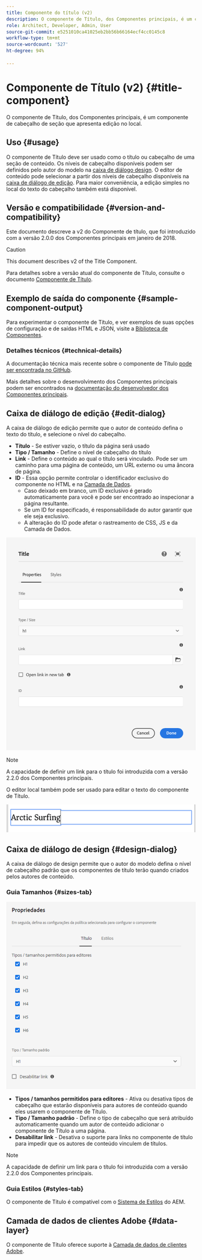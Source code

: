 ```yaml
---
title: Componente do título (v2)
description: O componente de Título, dos Componentes principais, é um componente de cabeçalho de seção que apresenta edição no local.
role: Architect, Developer, Admin, User
source-git-commit: e5251010ca41025eb2bb56b66164ecf4cc0145c8
workflow-type: tm+mt
source-wordcount: '527'
ht-degree: 94%

---
```



# Componente de Título (v2) {#title-component}

O componente de Título, dos Componentes principais, é um componente de cabeçalho de seção que apresenta edição no local.

## Uso {#usage}

O componente de Título deve ser usado como o título ou cabeçalho de uma seção de conteúdo. Os níveis de cabeçalho disponíveis podem ser definidos pelo autor do modelo na [caixa de diálogo design](#design-dialog). O editor de conteúdo pode selecionar a partir dos níveis de cabeçalho disponíveis na [caixa de diálogo de edição](#edit-dialog). Para maior conveniência, a edição simples no local do texto do cabeçalho também está disponível.

## Versão e compatibilidade {#version-and-compatibility}

Este documento descreve a v2 do Componente de título, que foi introduzido com a versão 2.0.0 dos Componentes principais em janeiro de 2018.

>[!CAUTION]
>
>This document describes v2 of the Title Component.
>
>Para detalhes sobre a versão atual do componente de Título, consulte o documento [Componente de Título](/help/components/title.md).

## Exemplo de saída do componente {#sample-component-output}

Para experimentar o componente de Título, e ver exemplos de suas opções de configuração e de saídas HTML e JSON, visite a [Biblioteca de Componentes](https://adobe.com/go/aem_cmp_library_title_br).

### Detalhes técnicos {#technical-details}

A documentação técnica mais recente sobre o componente de Título [pode ser encontrada no GitHub](https://adobe.com/go/aem_cmp_tech_title_v2_br).

Mais detalhes sobre o desenvolvimento dos Componentes principais podem ser encontrados na [documentação do desenvolvedor dos Componentes principais](/help/developing/overview.md).

## Caixa de diálogo de edição {#edit-dialog}

A caixa de diálogo de edição permite que o autor de conteúdo defina o texto do título, e selecione o nível do cabeçalho.

* **Título** - Se estiver vazio, o título da página será usado
* **Tipo / Tamanho** - Define o nível de cabeçalho do título
* **Link** - Define o conteúdo ao qual o título será vinculado. Pode ser um caminho para uma página de conteúdo, um URL externo ou uma âncora de página.
* **ID** - Essa opção permite controlar o identificador exclusivo do componente no HTML e na [Camada de Dados](/help/developing/data-layer/overview.md).
   * Caso deixado em branco, um ID exclusivo é gerado automaticamente para você e pode ser encontrado ao inspecionar a página resultante.
   * Se um ID for especificado, é responsabilidade do autor garantir que ele seja exclusivo.
   * A alteração do ID pode afetar o rastreamento de CSS, JS e da Camada de Dados.

![Caixa de diálogo de edição do componente de Título](/help/assets/title-edit.png)

>[!NOTE]
>
>A capacidade de definir um link para o título foi introduzida com a versão 2.2.0 dos Componentes principais.

O editor local também pode ser usado para editar o texto do componente de Título.

![Edição no local do componente de Título](/help/assets/title-edit-inline.png)

## Caixa de diálogo de design {#design-dialog}

A caixa de diálogo de design permite que o autor do modelo defina o nível de cabeçalho padrão que os componentes de título terão quando criados pelos autores de conteúdo.

### Guia Tamanhos {#sizes-tab}

![Caixa de diálogo de design do componente de Título](/help/assets/title-design.png)

* **Tipos / tamanhos permitidos para editores** - Ativa ou desativa tipos de cabeçalho que estarão disponíveis para autores de conteúdo quando eles usarem o componente de Título.
* **Tipo / Tamanho padrão** - Define o tipo de cabeçalho que será atribuído automaticamente quando um autor de conteúdo adicionar o componente de Título a uma página.
* **Desabilitar link** - Desativa o suporte para links no componente de título para impedir que os autores de conteúdo vinculem de títulos.

>[!NOTE]
>
>A capacidade de definir um link para o título foi introduzida com a versão 2.2.0 dos Componentes principais.

### Guia Estilos {#styles-tab}

O componente de Título é compatível com o [Sistema de Estilos](/help/get-started/authoring.md#component-styling) do AEM.

## Camada de dados de clientes Adobe {#data-layer}

O componente de Título oferece suporte à [Camada de dados de clientes Adobe](/help/developing/data-layer/overview.md).
